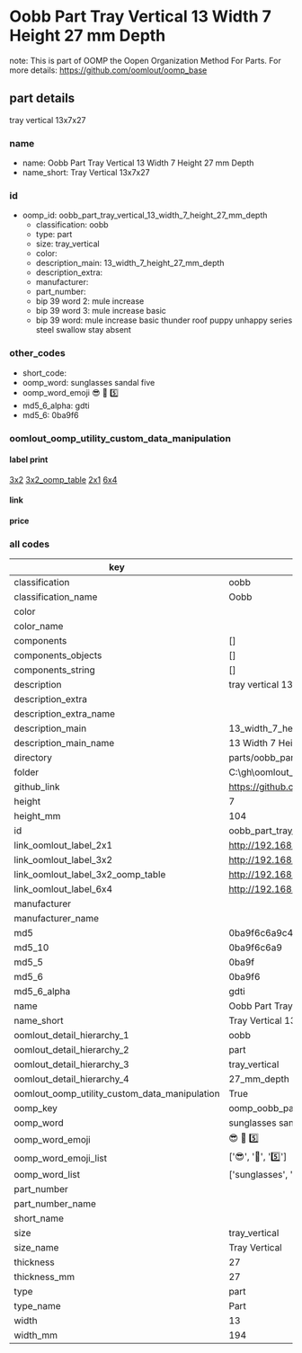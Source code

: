 # Oobb Part Tray Vertical 13 Width 7 Height 27 mm Depth  

note: This is part of OOMP the Oopen Organization Method For Parts. For more details: https://github.com/oomlout/oomp_base

##  part details
  



tray vertical 13x7x27



### name
* name: Oobb Part Tray Vertical 13 Width 7 Height 27 mm Depth
* name_short: Tray Vertical 13x7x27 
### id
* oomp_id: oobb_part_tray_vertical_13_width_7_height_27_mm_depth
  * classification: oobb
  * type: part
  * size: tray_vertical
  * color: 
  * description_main: 13_width_7_height_27_mm_depth
  * description_extra: 
  * manufacturer: 
  * part_number: 
  * bip 39 word 2: mule increase
  * bip 39 word 3: mule increase basic
  * bip 39 word: mule increase basic thunder roof puppy unhappy series steel swallow stay absent

### other_codes
* short_code: 
* oomp_word: sunglasses sandal five
* oomp_word_emoji :sunglasses: :sandal: :five:
* md5_6_alpha: gdti
* md5_6: 0ba9f6






### oomlout_oomp_utility_custom_data_manipulation
#### label print
[3x2](http://192.168.1.245:1112/?label=oomp%20gdti)
[3x2_oomp_table](http://192.168.1.108:1112/?label=oomp%20gdti)
[2x1](http://192.168.1.242:1112/?label=oomp%20gdti)
[6x4](http://192.168.1.55:1112/?label=oomp%20gdti)    

#### link

                              

#### price







### all codes 
| key | value |  
| --- | --- |  
| classification | oobb |  
| classification_name | Oobb |  
| color |  |  
| color_name |  |  
| components | [] |  
| components_objects | [] |  
| components_string | [] |  
| description | tray vertical 13x7x27 |  
| description_extra |  |  
| description_extra_name |  |  
| description_main | 13_width_7_height_27_mm_depth |  
| description_main_name | 13 Width 7 Height 27 mm Depth |  
| directory | parts/oobb_part_tray_vertical_13_width_7_height_27_mm_depth |  
| folder | C:\gh\oomlout_oobb_version_4_generated_parts\parts\oobb_part_tray_vertical_13_width_7_height_27_mm_depth |  
| github_link | https://github.com/oomlout/oomlout_oomp_part_src/tree/main/parts/oobb_part_tray_vertical_13_width_7_height_27_mm_depth |  
| height | 7 |  
| height_mm | 104 |  
| id | oobb_part_tray_vertical_13_width_7_height_27_mm_depth |  
| link_oomlout_label_2x1 | http://192.168.1.242:1112/?label=oomp%20gdti |  
| link_oomlout_label_3x2 | http://192.168.1.245:1112/?label=oomp%20gdti |  
| link_oomlout_label_3x2_oomp_table | http://192.168.1.108:1112/?label=oomp%20gdti |  
| link_oomlout_label_6x4 | http://192.168.1.55:1112/?label=oomp%20gdti |  
| manufacturer |  |  
| manufacturer_name |  |  
| md5 | 0ba9f6c6a9c41daab85dde18261cac8a |  
| md5_10 | 0ba9f6c6a9 |  
| md5_5 | 0ba9f |  
| md5_6 | 0ba9f6 |  
| md5_6_alpha | gdti |  
| name | Oobb Part Tray Vertical 13 Width 7 Height 27 mm Depth |  
| name_short | Tray Vertical 13x7x27  |  
| oomlout_detail_hierarchy_1 | oobb |  
| oomlout_detail_hierarchy_2 | part |  
| oomlout_detail_hierarchy_3 | tray_vertical |  
| oomlout_detail_hierarchy_4 | 27_mm_depth |  
| oomlout_oomp_utility_custom_data_manipulation | True |  
| oomp_key | oomp_oobb_part_tray_vertical_13_width_7_height_27_mm_depth |  
| oomp_word | sunglasses sandal five |  
| oomp_word_emoji | :sunglasses: :sandal: :five: |  
| oomp_word_emoji_list | [':sunglasses:', ':sandal:', ':five:'] |  
| oomp_word_list | ['sunglasses', 'sandal', 'five'] |  
| part_number |  |  
| part_number_name |  |  
| short_name |  |  
| size | tray_vertical |  
| size_name | Tray Vertical |  
| thickness | 27 |  
| thickness_mm | 27 |  
| type | part |  
| type_name | Part |  
| width | 13 |  
| width_mm | 194 |  

